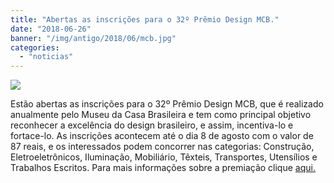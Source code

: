 ```yaml
---
title: "Abertas as inscrições para o 32º Prêmio Design MCB."
date: "2018-06-26"
banner: "/img/antigo/2018/06/mcb.jpg"
categories: 
  - "noticias"
---
```


[![](/img/antigo/2018/06/mcb-632x211.jpg)](/img/antigo/2018/06/mcb.jpg)

Estão abertas as inscrições para o 32º Prêmio Design MCB, que é realizado anualmente pelo Museu da Casa Brasileira e tem como principal objetivo reconhecer a excelência do design brasileiro, e assim, incentiva-lo e fortace-lo. As inscrições acontecem até o dia 8 de agosto com o valor de 87 reais, e os interessados podem concorrer nas categorias: Construção, Eletroeletrônicos, Iluminação, Mobiliário, Têxteis, Transportes, Utensílios e Trabalhos Escritos. Para mais informações sobre a premiação clique [aqui.](http://www.mcb.org.br/pt-BR/premio-mcb/inscreva-se)
